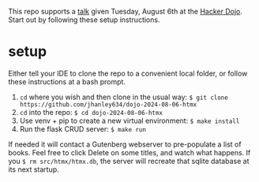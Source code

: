 

This repo supports a [talk](https://www.meetup.com/hackerdojo/events)
given Tuesday, August 6th at the [Hacker Dojo](https://www.hackerdojo.com).
Start out by following these setup instructions.

# setup

Either tell your IDE to clone the repo to a convenient local folder,
or follow these instructions at a bash prompt.

1. `cd` where you wish and then clone in the usual way: `$ git clone https://github.com/jhanley634/dojo-2024-08-06-htmx`
2. `cd` into the repo: `$ cd dojo-2024-08-06-htmx`
3. Use venv + pip to create a new virtual environment: `$ make install`
4. Run the flask CRUD server: `$ make run`

If needed it will contact a Gutenberg webserver
to pre-populate a list of books.
Feel free to click Delete on some titles, and watch what happens.
If you `$ rm src/htmx/htmx.db`, the server will recreate that
sqlite database at its next startup.
